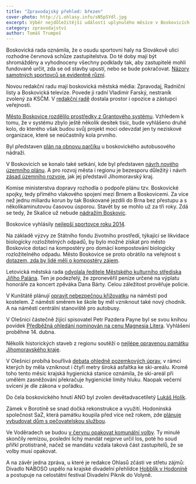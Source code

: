 ```yaml
---
title: "Zpravodajský přehled: březen"
cover-photo: http://i.ohlasy.info/sN5pSYdl.jpg
excerpt: Výběr nejdůležitější událostí uplynulého měsíce v Boskovicích a okolí podle redakce Ohlasů. Přečtěte si stručný zpravodajský přehled toho nejpodstatnějšího, co se v březnu na Boskovicku událo.
category: zpravodajství
author: Tomáš Trumpeš
---
```


Boskovická rada oznámila, že o osudu sportovní haly na Slovákově ulici rozhodne červnová schůze zastupitelstva. Do té doby mají být shromážděny a vyhodnoceny všechny podklady tak, aby zastupitelé mohli fundovaně určit, zda se od stavby upustí, nebo se bude pokračovat. [Názory samotných sportovců se evidentně různí](/clanky/2015/03/anketa-sportovni-hala.html).

Novou redakční radu mají boskovická městská média:  Zpravodaj, Radniční listy a Boskovická televize. Povede ji radní Vladimír Farský, nestraník zvolený za KSČM. V [redakční radě](http://boskovice.cz/VismoOnline_ActionScripts/File.ashx?id_org=832&id_dokumenty=25203) dostala prostor i opozice a zástupci veřejnosti.

[Město Boskovice rozdělilo prostředky z Grantového systému](http://boskovice.cz/VismoOnline_ActionScripts/File.ashx?id_org=832&id_dokumenty=25249). Vzhledem k tomu, že v systému zbylo ještě několik desítek tisíc, bude vyhlášeno druhé kolo, do kterého však budou svůj projekt moci odevzdat jen ty neziskové organizace, které se neúčastnily kola prvního.

Byl představen [plán na obnovu parčíku](/clanky/2015/03/regenerace-parku.html) u boskovického autobusového nádraží.

V Boskovicích se konalo také setkání, kde byl představen [návrh nového územního plánu](/clanky/2015/03/novy-uzemni-plan.html). A pro rozvoj města i regionu je bezesporu důležitý i návrh [zásad územního rozvoje](http://www.kr-jihomoravsky.cz/Default.aspx?ID=246347&TypeID=2), jak jej představil Jihomoravský kraj.

Komise ministerstva dopravy rozhodla o podpoře plánu tzv. Boskovické spojky, tedy přímého vlakového spojení mezi Brnem a Boskovicemi. Za více než jednu miliardu korun by tak Boskované jezdili do Brna bez přestupu a s několikaminutovou časovou úsporou. Stavět by se mohlo už za tři roky. Zdá se tedy, že Skalice už nebude [nádražím Boskovic](/clanky/2015/03/skalice-nadrazim-boskovic.html).

Boskovice vyhlásily [nejlepší sportovce roku 2014](http://www.boskovice.cz/boskovice-znaji-nejlepsi-sportovce-za-rok-2014/d-25197/p1=1019).

Na základě výzvy ze Státního fondu životního prostředí, týkající se likvidace biologicky rozložitelných odpadů, by bylo možné získat pro město Boskovice dotaci na kompostéry pro domácí kompostování biologicky rozložitelného odpadu. Město Boskovice se proto obrátilo na veřejnost s [dotazem, zda by lidé měli o kompostéry zájem](http://boskovice.cz/vismo/dokumenty2.asp?id_org=832&id=25121&n=meli-byste-zajem-o-komposter-zdarma&query=kompost%C3%A9ry).

Letovická městská rada [odvolala ředitele Městského kulturního střediska Jiřího Palána](http://blanensky.denik.cz/zpravy_region/letovicka-rada-odvolala-sefa-kultury-palana-kvuli-udajne-zpronevere-60-tisic-20150326.html). Ten je podezřelý, že zpronevěřil peníze určené na výplatu honoráře za koncert zpěváka Dana Bárty. Celou záležitost prověřuje policie.

V Kunštátě plánují [opravit nebezpečnou křižovatku](http://blanensky.denik.cz/zpravy_region/konec-nebezpeci-v-kunstatu-prestavi-problematickou-krizovatku-pod-kostelem-20150326.html) na náměstí pod kostelem. Z náměstí směrem ke škole by měl vzniknout také nový chodník. A na náměstí centrální stanoviště pro autobusy.

V Olešnici částečně žijící spisovatel Petr Pazdera Payne byl se svou knihou povídek [Předběžná ohledání nominován na cenu Magnesia Litera](http://www.magnesia-litera.cz/). Vyhlášení proběhne 14. dubna.

Několik historických staveb z regionu soutěží o [nejlépe opravenou památku Jihomoravského kraje](http://www.kr-jihomoravsky.cz/pamatky/).

V Olešnici probíhá bouřlivá [debata ohledně pozemkových úprav](/clanky/2015/03/olesnicka-asfaltka.html), v rámci kterých by měla vzniknout i čtyři metry široká asfaltka ke ski-areálu. Kromě toho tento měsíc krajská hygienická stanice oznámila, že ski-areál při umělém zasněžování překračuje hygienické limity hluku. Naopak večerní svícení je dle zákona v pořádku.

Do čela boskovického hnutí ANO byl zvolen devětadvacetiletý [Lukáš Holík](https://www.facebook.com/holik.lukas).

Zámek v Borotíně se snad dočká rekonstrukce a využití. Hodonínská společnost SaZ, která památku koupila před více než rokem, zde [plánuje vybudovat dům s pečovatelskou službou](http://blanensky.denik.cz/zpravy_region/zamek-bude-nejspis-slouzit-duchodcum-majitel-jej-chce-na-jare-zacit-opravovat-20150311.html).

Ve Voděradech se budou [v červnu opakovat komunální volby](http://www.voderady.cz/dokumenty/uds_volby_do_zastupitelstev_2015.pdf). Ty minulé skončily remízou, poslední lichý mandát nejprve určil los, poté ho soud přiřkl protistraně, načež se mandátu vzdala taková část zastupitelů, že se volby musí opakovat.

A na závěr jedna zpráva, u které je redakce Ohlasů zčásti ve střetu zájmů: Divadlo NABOSO uspělo na krajské divadelní přehlídce [Hobblík v Hodoníně](http://www.dkhodonin.eu/cs/hobblik-a-mumraj-2015) a postupuje na celostátní festival Divadelní Piknik do Volyně.